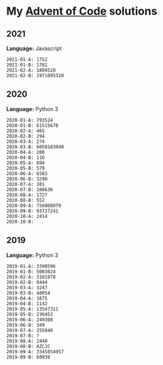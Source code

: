# My [Advent of Code](https://adventofcode.com) solutions

## 2021

**Language:** Javascript

```
2021-01-A: 1752
2021-01-B: 1781
2021-02-A: 1804520
2021-02-B: 1971095320
```


## 2020

**Language:** Python 3

```
2020-01-A: 793524
2020-01-B: 61515678
2020-02-A: 465 
2020-02-B: 294
2020-03-A: 274
2020-03-B: 6050183040
2020-04-A: 200
2020-04-B: 116
2020-05-A: 894
2020-05-B: 579
2020-06-A: 6583
2020-06-B: 3290
2020-07-A: 101
2020-07-B: 108636
2020-08-A: 1727
2020-08-B: 552
2020-09-A: 756008079
2020-09-B: 93727241
2020-10-A: 2414
2020-10-B: 
```

## 2019

**Language:** Python 3

```
2019-01-A: 3390596
2019-01-B: 5083024
2019-02-A: 3101878
2019-02-B: 8444
2019-03-A: 3247
2019-03-B: 48054
2019-04-A: 1675
2019-04-B: 1142
2019-05-A: 13547311
2019-05-B: 236453
2019-06-A: 249308
2019-06-B: 349
2019-07-A: 255840
2019-07-B: ?
2019-08-A: 2440
2019-08-B: AZCJC
2019-09-A: 3345854957
2019-09-B: 68938
```
